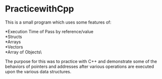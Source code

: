 # PracticewithCpp

This is a small program which uses some features of:

*Execution Time of Pass by reference/value \
*Structs\
*Arrays \
*Vectors \
*Array of Objects\

The purpose for this was to practice with C++ and demonstrate some of the behaviors of pointers and addresses after various operations are executed upon the various data structures.
